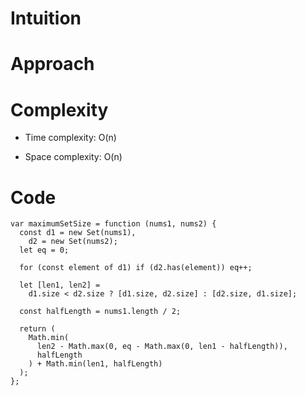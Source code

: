 # Intuition
<!-- Describe your first thoughts on how to solve this problem. -->

# Approach
<!-- Describe your approach to solving the problem. -->

# Complexity
- Time complexity: O(n)

- Space complexity: O(n)

# Code
```
var maximumSetSize = function (nums1, nums2) {
  const d1 = new Set(nums1),
    d2 = new Set(nums2);
  let eq = 0;

  for (const element of d1) if (d2.has(element)) eq++;

  let [len1, len2] =
    d1.size < d2.size ? [d1.size, d2.size] : [d2.size, d1.size];

  const halfLength = nums1.length / 2;

  return (
    Math.min(
      len2 - Math.max(0, eq - Math.max(0, len1 - halfLength)),
      halfLength
    ) + Math.min(len1, halfLength)
  );
};
```
